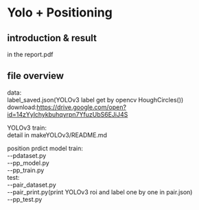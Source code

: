 # Yolo + Positioning

## introduction & result
in the report.pdf

## file overview
data:  
label_saved.json(YOLOv3 label get by opencv HoughCircles())  
download:https://drive.google.com/open?id=14zYylchykbuhqyrpn7YfuzUbS6EJiJ4S

YOLOv3 train:  
detail in makeYOLOv3/README.md

position prdict model train:  
--pdataset.py  
--pp_model.py  
--pp_train.py  
test:  
--pair_dataset.py  
--pair_print.py(print YOLOv3 roi and label one by one in pair.json)  
--pp_test.py
